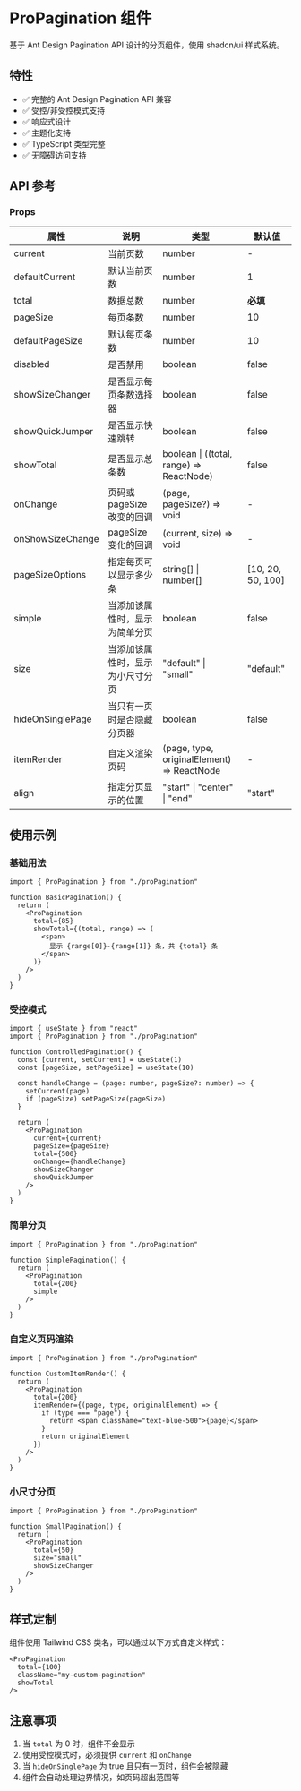# ProPagination 组件

基于 Ant Design Pagination API 设计的分页组件，使用 shadcn/ui 样式系统。

## 特性

- ✅ 完整的 Ant Design Pagination API 兼容
- ✅ 受控/非受控模式支持
- ✅ 响应式设计
- ✅ 主题化支持
- ✅ TypeScript 类型完整
- ✅ 无障碍访问支持

## API 参考

### Props

| 属性 | 说明 | 类型 | 默认值 |
|------|------|------|--------|
| current | 当前页数 | number | - |
| defaultCurrent | 默认当前页数 | number | 1 |
| total | 数据总数 | number | **必填** |
| pageSize | 每页条数 | number | 10 |
| defaultPageSize | 默认每页条数 | number | 10 |
| disabled | 是否禁用 | boolean | false |
| showSizeChanger | 是否显示每页条数选择器 | boolean | false |
| showQuickJumper | 是否显示快速跳转 | boolean | false |
| showTotal | 是否显示总条数 | boolean \| ((total, range) => ReactNode) | false |
| onChange | 页码或 pageSize 改变的回调 | (page, pageSize?) => void | - |
| onShowSizeChange | pageSize 变化的回调 | (current, size) => void | - |
| pageSizeOptions | 指定每页可以显示多少条 | string[] \| number[] | [10, 20, 50, 100] |
| simple | 当添加该属性时，显示为简单分页 | boolean | false |
| size | 当添加该属性时，显示为小尺寸分页 | "default" \| "small" | "default" |
| hideOnSinglePage | 当只有一页时是否隐藏分页器 | boolean | false |
| itemRender | 自定义渲染页码 | (page, type, originalElement) => ReactNode | - |
| align | 指定分页显示的位置 | "start" \| "center" \| "end" | "start" |

## 使用示例

### 基础用法

```tsx
import { ProPagination } from "./proPagination"

function BasicPagination() {
  return (
    <ProPagination
      total={85}
      showTotal={(total, range) => (
        <span>
          显示 {range[0]}-{range[1]} 条，共 {total} 条
        </span>
      )}
    />
  )
}
```

### 受控模式

```tsx
import { useState } from "react"
import { ProPagination } from "./proPagination"

function ControlledPagination() {
  const [current, setCurrent] = useState(1)
  const [pageSize, setPageSize] = useState(10)

  const handleChange = (page: number, pageSize?: number) => {
    setCurrent(page)
    if (pageSize) setPageSize(pageSize)
  }

  return (
    <ProPagination
      current={current}
      pageSize={pageSize}
      total={500}
      onChange={handleChange}
      showSizeChanger
      showQuickJumper
    />
  )
}
```

### 简单分页

```tsx
import { ProPagination } from "./proPagination"

function SimplePagination() {
  return (
    <ProPagination
      total={200}
      simple
    />
  )
}
```

### 自定义页码渲染

```tsx
import { ProPagination } from "./proPagination"

function CustomItemRender() {
  return (
    <ProPagination
      total={200}
      itemRender={(page, type, originalElement) => {
        if (type === "page") {
          return <span className="text-blue-500">{page}</span>
        }
        return originalElement
      }}
    />
  )
}
```

### 小尺寸分页

```tsx
import { ProPagination } from "./proPagination"

function SmallPagination() {
  return (
    <ProPagination
      total={50}
      size="small"
      showSizeChanger
    />
  )
}
```

## 样式定制

组件使用 Tailwind CSS 类名，可以通过以下方式自定义样式：

```tsx
<ProPagination
  total={100}
  className="my-custom-pagination"
  showTotal
/>
```

## 注意事项

1. 当 `total` 为 0 时，组件不会显示
2. 使用受控模式时，必须提供 `current` 和 `onChange`
3. 当 `hideOnSinglePage` 为 true 且只有一页时，组件会被隐藏
4. 组件会自动处理边界情况，如页码超出范围等